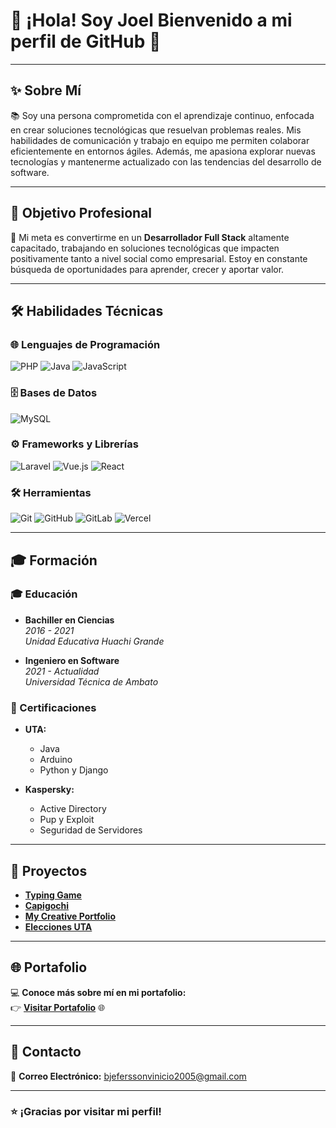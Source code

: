 # 🌟 ¡Hola! Soy Joel Bienvenido a mi perfil de GitHub 👋

---

## ✨ Sobre Mí

📚 Soy una persona comprometida con el aprendizaje continuo, enfocada en crear soluciones tecnológicas que resuelvan problemas reales. Mis habilidades de comunicación y trabajo en equipo me permiten colaborar eficientemente en entornos ágiles. Además, me apasiona explorar nuevas tecnologías y mantenerme actualizado con las tendencias del desarrollo de software.

---

## 🎯 Objetivo Profesional

🚀 Mi meta es convertirme en un **Desarrollador Full Stack** altamente capacitado, trabajando en soluciones tecnológicas que impacten positivamente tanto a nivel social como empresarial. Estoy en constante búsqueda de oportunidades para aprender, crecer y aportar valor.

---

## 🛠️ Habilidades Técnicas

### 🌐 **Lenguajes de Programación**

![PHP](https://www.vectorlogo.zone/logos/php/php-icon.svg)
![Java](https://www.vectorlogo.zone/logos/java/java-icon.svg)
![JavaScript](https://www.vectorlogo.zone/logos/javascript/javascript-icon.svg)

### 🗄️ **Bases de Datos**

![MySQL](https://www.vectorlogo.zone/logos/mysql/mysql-official.svg)

### ⚙️ **Frameworks y Librerías**

![Laravel](https://www.vectorlogo.zone/logos/laravel/laravel-icon.svg)
![Vue.js](https://www.vectorlogo.zone/logos/vuejs/vuejs-icon.svg)
![React](https://www.vectorlogo.zone/logos/reactjs/reactjs-icon.svg)

### 🛠️ **Herramientas**

![Git](https://www.vectorlogo.zone/logos/git-scm/git-scm-icon.svg)
![GitHub](https://www.vectorlogo.zone/logos/github/github-icon.svg)
![GitLab](https://www.vectorlogo.zone/logos/gitlab/gitlab-icon.svg)
![Vercel](https://www.vectorlogo.zone/logos/vercel/vercel-icon.svg)

---

## 🎓 Formación

### 🎓 Educación

- **Bachiller en Ciencias**  
  _2016 - 2021_  
  _Unidad Educativa Huachi Grande_

- **Ingeniero en Software**  
  _2021 - Actualidad_  
  _Universidad Técnica de Ambato_

### 📜 Certificaciones

- **UTA:**

  - Java
  - Arduino
  - Python y Django

- **Kaspersky:**
  - Active Directory
  - Pup y Exploit
  - Seguridad de Servidores

---

## 💼 Proyectos

- [**Typing Game**](https://github.com/JoelBonillaG/proyecto-edd)
- [**Capigochi**](https://github.com/JoelBonillaG/Capigochi)
- [**My Creative Portfolio**](https://github.com/JoelBonillaG/proyecto-mds)
- [**Elecciones UTA**](https://github.com/JoelBonillaG/Pagina_Votaciones_UTA)

---

## 🌐 Portafolio

💻 **Conoce más sobre mí en mi portafolio:**  
👉 [**Visitar Portafolio**](https://joelbonillag.github.io/Portafolio/) 🌐

---

## 📩 Contacto

📧 **Correo Electrónico:** [bjeferssonvinicio2005@gmail.com](mailto:bjeferssonvinicio2005@gmail.com)

---

### ⭐ ¡Gracias por visitar mi perfil!
